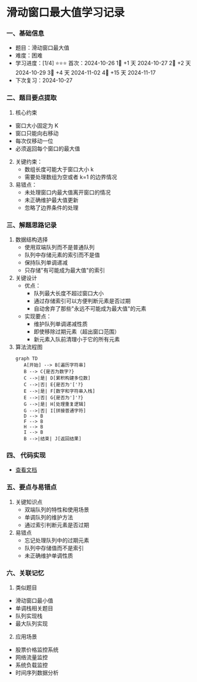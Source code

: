 # 滑动窗口最大值学习记录

### 一、基础信息

- 题目：滑动窗口最大值
- 难度：困难
- 学习进度：[1/4] ⭐⭐⭐
  首次：2024-10-26
  1⃣ +1 天 2024-10-27
  2⃣ +2 天 2024-10-29
  3⃣ +4 天 2024-11-02
  4⃣ +15 天 2024-11-17
- 下次复习：2024-10-27

### 二、题目要点提取

1. 核心约束

- 窗口大小固定为 K
- 窗口只能向右移动
- 每次仅移动一位
- 必须返回每个窗口的最大值

2. 关键约束：
   - 数组长度可能大于窗口大小 k
   - 需要处理数组为空或者 k=1 的边界情况
3. 易错点：
   - 未处理窗口内最大值离开窗口的情况
   - 未正确维护最大值更新
   - 忽略了边界条件的处理

### 三、解题思路记录

1. 数据结构选择
   - 使用双端队列而不是普通队列
   - 队列中存储元素的索引而不是值
   - 保持队列单调递减
   - 只存储"有可能成为最大值"的索引
2. 关键设计
   - 优点：
     - 队列最大长度不超过窗口大小
     - 通过存储索引可以方便判断元素是否过期
     - 自动舍弃了那些"永远不可能成为最大值"的元素
   - 实现要点：
     - 维护队列单调递减性质
     - 即使移除过期元素（超出窗口范围）
     - 新元素入队前清理小于它的所有元素
3. 算法流程图
   ```
   graph TD
      A[开始] --> B[遍历字符串]
      B --> C{是否为数字?}
      C -->|是| D[累积构建多位数]
      C -->|否| E{是否为'['?}
      E -->|是| F[数字和字符串入栈]
      E -->|否| G{是否为']'?}
      G -->|是| H[处理重复逻辑]
      G -->|否| I[拼接普通字符]
      D --> B
      F --> B
      H --> B
      I --> B
      B -->|结束| J[返回结果]
   ```

### 四、 代码实现

- [查看文档](maxSlidingWindow.js)

### 五、要点与易错点

1.  关键知识点
    - 双端队列的特性和使用场景
    - 单调队列的维护方法
    - 通过索引判断元素是否过期
2.  易错点
    - 忘记处理队列中的过期元素
    - 队列中存储值而不是索引
    - 未正确维护单调性质

### 六、关联记忆

1.  类似题目
   - 滑动窗口最小值
   - 单调栈相关题目
   - 队列实现栈
   - 最大队列实现

2.  应用场景
   - 股票价格监控系统
   - 网络流量监控
   - 系统负载监控
   - 时间序列数据分析
